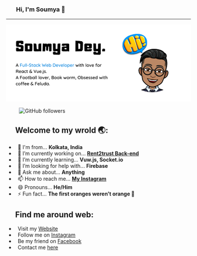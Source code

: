 ### &nbsp;&nbsp;&nbsp;&nbsp;&nbsp;&nbsp;&nbsp;Hi, I'm Soumya 👋 
<hr>
<img src="https://raw.githubusercontent.com/Soumya-Dey/Soumya-Dey/master/readme-header-crooped.png" width="740" alt="banner that says Soumya Dey"/>

&nbsp;&nbsp;&nbsp;&nbsp;&nbsp;&nbsp;&nbsp;&nbsp; ![GitHub followers](https://img.shields.io/github/followers/Soumya-Dey?style=social) 

## &nbsp;&nbsp;&nbsp;&nbsp; Welcome to my wrold 🌏:
- &nbsp; 🧭 I'm from... **Kolkata, India**
- &nbsp; 🔭 I’m currently working on... **[Rent2trust Back-end](https://github.com/Digital-servicess/backend_node)**
- &nbsp; 🌱 I’m currently learning... **Vuw.js, Socket.io**
- &nbsp; 🤔 I’m looking for help with... **Firebase**
- &nbsp; 💬 Ask me about... **Anything**
- &nbsp; 📫 How to reach me... **[My Instagram](https://www.instagram.com/soumya_sl/)**
- &nbsp; 😄 Pronouns... **He/Him** 
- &nbsp; ⚡ Fun fact... **The first oranges weren’t orange 🍊**

## &nbsp;&nbsp;&nbsp;&nbsp; Find me around web:
- &nbsp; Visit my [Website](https://soumya-dey.github.io/)
- &nbsp; Follow me on [Instagram](https://www.instagram.com/soumya_sl/)
- &nbsp; Be my friend on [Facebook](https://www.facebook.com/soumya.dey.39948)
- &nbsp; Contact me [here](soumyadey200@hotmail.com)
